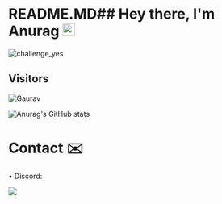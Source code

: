 # README.MD## Hey there, I'm Anurag <img src="https://media.giphy.com/media/hvRJCLFzcasrR4ia7z/giphy.gif" width="25px">
![challenge_yes](https://i.alexflipnote.dev/4h93guy.png)


## Visitors
![Gaurav](https://profile-counter.glitch.me/InvalidAnurag/count.svg)

![Anurag's GitHub stats](https://github-readme-stats.vercel.app/api?username=InvalidAnurag&show_icons=true&theme=radical)
# Contact ✉️

• Discord:

[![](https://discord.c99.nl/widget/theme-1/458541186265907210.png)](https://discord.gg/flantic)

